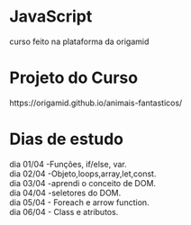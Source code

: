 # JavaScript
curso feito na plataforma da origamid

<h1>Projeto do Curso</h1>
https://origamid.github.io/animais-fantasticos/

<h1>Dias de estudo</h1>
dia 01/04  -Funções, if/else, var. </br>
dia 02/04 -Objeto,loops,array,let,const. </br>
dia 03/04 -aprendi o conceito de DOM. </br>
dia 04/04 -seletores do DOM. </br>
dia 05/04 - Foreach e arrow function.</br>
dia 06/04 - Class e atributos.</br>
